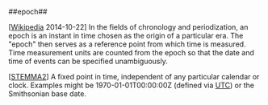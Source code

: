 ##epoch##

\[[Wikipedia](http://en.wikipedia.org/wiki/Epoch_%28reference_date%29) 2014-10-22\] In the fields of chronology and periodization, an epoch is an instant in time chosen as the origin of a particular era. The "epoch" then serves as a reference point from which time is measured. Time measurement units are counted from the epoch so that the date and time of events can be specified unambiguously.

\[[STEMMA2](SOURCES.md#STEMMA2)\] A fixed point in time, independent of any particular calendar or clock. Examples might be 1970-01-01T00:00:00Z (defined via [UTC](UTC.md)) or the Smithsonian base date.
